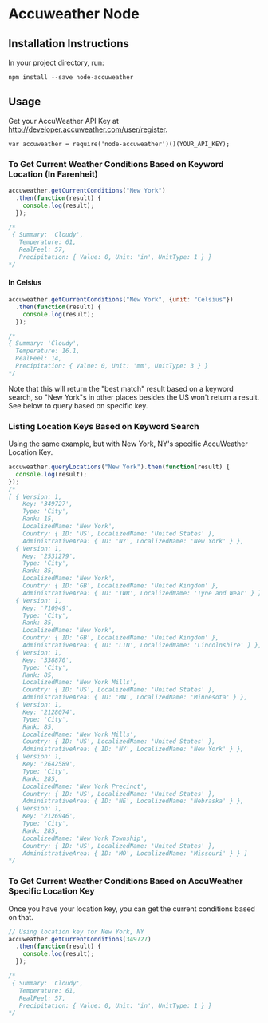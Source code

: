 # Accuweather Node

## Installation Instructions

In your project directory, run:

```npm install --save node-accuweather```

## Usage

Get your AccuWeather API Key at http://developer.accuweather.com/user/register.

```var accuweather = require('node-accuweather')()(YOUR_API_KEY);```

### To Get Current Weather Conditions Based on Keyword Location (In Farenheit)

```javascript
accuweather.getCurrentConditions("New York")
  .then(function(result) {
    console.log(result);
  });

/*
 { Summary: 'Cloudy',
   Temperature: 61,
   RealFeel: 57,
   Precipitation: { Value: 0, Unit: 'in', UnitType: 1 } }
*/
```

#### In Celsius

```javascript
accuweather.getCurrentConditions("New York", {unit: "Celsius"})
  .then(function(result) {
    console.log(result);
  });

/*
{ Summary: 'Cloudy',
  Temperature: 16.1,
  RealFeel: 14,
  Precipitation: { Value: 0, Unit: 'mm', UnitType: 3 } }
*/
```

Note that this will return the "best match" result based on a keyword search, so "New York"s in other places besides the US won't return a result. See below to query based on specific key.

### Listing Location Keys Based on Keyword Search

Using the same example, but with New York, NY's specific AccuWeather Location Key.

```javascript
accuweather.queryLocations("New York").then(function(result) {
  console.log(result);  
});
/*
[ { Version: 1,
    Key: '349727',
    Type: 'City',
    Rank: 15,
    LocalizedName: 'New York',
    Country: { ID: 'US', LocalizedName: 'United States' },
    AdministrativeArea: { ID: 'NY', LocalizedName: 'New York' } },
  { Version: 1,
    Key: '2531279',
    Type: 'City',
    Rank: 85,
    LocalizedName: 'New York',
    Country: { ID: 'GB', LocalizedName: 'United Kingdom' },
    AdministrativeArea: { ID: 'TWR', LocalizedName: 'Tyne and Wear' } },
  { Version: 1,
    Key: '710949',
    Type: 'City',
    Rank: 85,
    LocalizedName: 'New York',
    Country: { ID: 'GB', LocalizedName: 'United Kingdom' },
    AdministrativeArea: { ID: 'LIN', LocalizedName: 'Lincolnshire' } },
  { Version: 1,
    Key: '338870',
    Type: 'City',
    Rank: 85,
    LocalizedName: 'New York Mills',
    Country: { ID: 'US', LocalizedName: 'United States' },
    AdministrativeArea: { ID: 'MN', LocalizedName: 'Minnesota' } },
  { Version: 1,
    Key: '2128074',
    Type: 'City',
    Rank: 85,
    LocalizedName: 'New York Mills',
    Country: { ID: 'US', LocalizedName: 'United States' },
    AdministrativeArea: { ID: 'NY', LocalizedName: 'New York' } },
  { Version: 1,
    Key: '2642589',
    Type: 'City',
    Rank: 285,
    LocalizedName: 'New York Precinct',
    Country: { ID: 'US', LocalizedName: 'United States' },
    AdministrativeArea: { ID: 'NE', LocalizedName: 'Nebraska' } },
  { Version: 1,
    Key: '2126946',
    Type: 'City',
    Rank: 285,
    LocalizedName: 'New York Township',
    Country: { ID: 'US', LocalizedName: 'United States' },
    AdministrativeArea: { ID: 'MO', LocalizedName: 'Missouri' } } ]
*/
```

### To Get Current Weather Conditions Based on AccuWeather Specific Location Key

Once you have your location key, you can get the current conditions based on that.
```javascript
// Using location key for New York, NY
accuweather.getCurrentConditions(349727)
  .then(function(result) {
    console.log(result);
  });

/*
 { Summary: 'Cloudy',
   Temperature: 61,
   RealFeel: 57,
   Precipitation: { Value: 0, Unit: 'in', UnitType: 1 } }
*/
```


